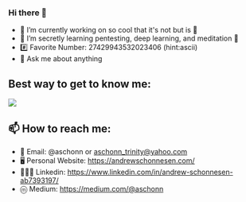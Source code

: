 ### Hi there 👋

- 🔭 I’m currently working on so cool that it's not but is 🤔
- 🌱 I’m secretly learning pentesting, deep learning, and meditation 🤫 
- #️⃣ Favorite Number: 27429943532023406 (hint:ascii)
- 💬 Ask me about anything

## Best way to get to know me: 

  <img src="https://media.giphy.com/media/687qS11pXwjCM/giphy.gif">

## 📫 How to reach me: 

- 📧 Email: @aschonn or aschonn_trinity@yahoo.com 
- 🖥️ Personal Website: https://andrewschonnesen.com/
- 👨🏻‍💻 Linkedin: https://www.linkedin.com/in/andrew-schonnesen-ab7393197/
- ⓜ Medium: https://medium.com/@aschonn
